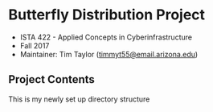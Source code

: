 # Butterfly Distribution Project
* ISTA 422 - Applied Concepts in Cyberinfrastructure
* Fall 2017
* Maintainer: Tim Taylor (timmyt55@email.arizona.edu)

## Project Contents


This is my newly set up directory structure



